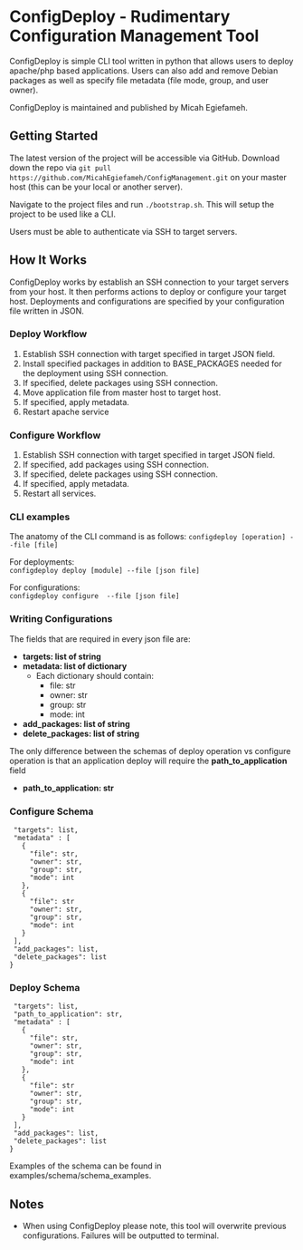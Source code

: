 # ConfigDeploy - Rudimentary Configuration Management Tool

ConfigDeploy is simple CLI tool written in python that allows users to deploy apache/php based applications. Users can also add and remove Debian packages as well as
specify file metadata (file mode, group, and user owner).

ConfigDeploy is maintained and published by Micah Egiefameh.

## Getting Started

The latest version of the project will be accessible via GitHub. Download down the repo via 
`git pull https://github.com/MicahEgiefameh/ConfigManagement.git` on your master host (this can be your local or another server).

Navigate to the project files and run `./bootstrap.sh`. This will setup the project to be used like a CLI.

Users must be able to authenticate via SSH to target servers.

## How It Works

ConfigDeploy works by establish an SSH connection to your target servers from your host. It then performs actions to deploy or configure your target host. Deployments and configurations
are specified by your configuration file written in JSON.

### Deploy Workflow
1. Establish SSH connection with target specified in target JSON field.
2. Install specified packages in addition to BASE_PACKAGES needed for the deployment using SSH connection.
3. If specified, delete packages using SSH connection.
4. Move application file from master host to target host.
5. If specified, apply metadata.
6. Restart apache service


### Configure Workflow
1. Establish SSH connection with target specified in target JSON field.
2. If specified, add packages using SSH connection.
3. If specified, delete packages using SSH connection.
5. If specified, apply metadata.
6. Restart all services.


### CLI examples

The anatomy of the CLI command is as follows:
`configdeploy [operation] --file [file]`

For deployments:  
`configdeploy deploy [module] --file [json file]`

For configurations:  
`configdeploy configure  --file [json file]`

### Writing Configurations

The fields that are required in every json file are:
* **targets: list of string**
* **metadata: list of dictionary**
  * Each dictionary should contain:
    * file: str
    * owner: str
    * group: str
    * mode: int
* **add_packages: list of string**
* **delete_packages: list of string**

The only difference between the schemas of deploy operation vs configure operation is that an application deploy will require the **path_to_application** field
* **path_to_application: str**

### Configure Schema

 ```{
  "targets": list,
  "metadata" : [
    {
      "file": str,
      "owner": str,
      "group": str,
      "mode": int
    },
    {
      "file": str
      "owner": str,
      "group": str,
      "mode": int
    }
  ],
  "add_packages": list,
  "delete_packages": list
}
```

### Deploy Schema

 ```{
  "targets": list,
  "path_to_application": str,
  "metadata" : [
    {
      "file": str,
      "owner": str,
      "group": str,
      "mode": int
    },
    {
      "file": str
      "owner": str,
      "group": str,
      "mode": int
    }
  ],
  "add_packages": list,
  "delete_packages": list
}
```

Examples of the schema can be found in examples/schema/schema_examples.

## Notes

* When using ConfigDeploy please note, this tool will overwrite previous configurations. Failures will be outputted to terminal.